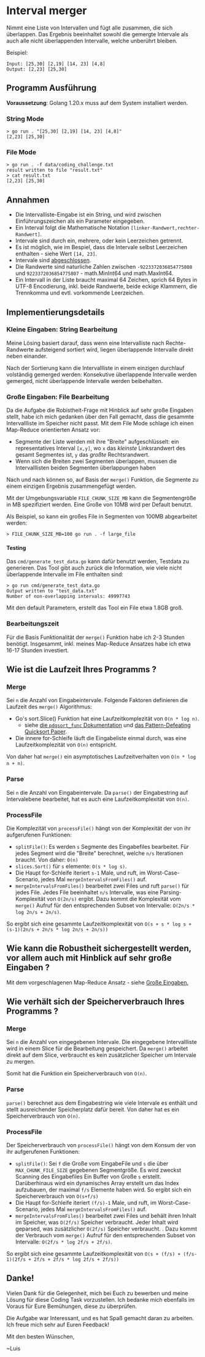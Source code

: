 # Interval merger

Nimmt eine Liste von Intervallen und fügt alle zusammen, die sich überlappen.
Das Ergebnis beeinhaltet sowohl die gemergte Intervale als auch alle nicht überlappenden Intervalle, welche unberührt bleiben.

Beispiel:

```
Input: [25,30] [2,19] [14, 23] [4,8]
Output: [2,23] [25,30]
```

## Programm Ausführung

**Voraussetzung**: Golang 1.20.x muss auf dem System installiert werden.

### String Mode

```
> go run . "[25,30] [2,19] [14, 23] [4,8]"
[2,23] [25,30]
```

### File Mode

```console
> go run . -f data/coding_challenge.txt
result written to file "result.txt"
> cat result.txt
[2,23] [25,30]
```

## Annahmen

- Die Intervalliste-Eingabe ist ein String, und wird zwischen Einführungszeichen als ein Parameter eingegeben.
- Ein Interval folgt die Mathematische Notation `[linker-Randwert,rechter-Randwert]`.
- Intervale sind durch ein, mehrere, oder kein Leerzeichen getrennt.
- Es ist möglich, wie im Bespiel, dass die Intervale selbst Leerzeichen enthalten - siehe Wert `[14, 23]`.
- Intervale sind [abgeschlossen](https://de.wikipedia.org/wiki/Intervall_(Mathematik)#Abgeschlossenes_Intervall).
- Die Randwerte sind naturliche Zahlen zwischen `-9223372036854775808` und `9223372036854775807` - math.MinInt64 und math.MaxInt64.
- Ein Intervall in der Liste braucht maximal 64 Zeichen, sprich 64 Bytes in UTF-8 Encodierung, inkl. beide Randwerte, beide eckige Klammern, die Trennkomma und evtl. vorkommende Leerzeichen.

## Implementierungsdetails

### Kleine Eingaben: String Bearbeitung

Meine Lösing basiert darauf, dass wenn eine Intervalliste nach Rechte-Randwerte aufsteigend sortiert wird, liegen überlappende Intervalle direkt neben einander.

Nach der Sortierung kann die Intervallliste in einem einzigen durchlauf volständig gemerged werden: Konsekutive überlappende Intervalle werden gemerged, nicht überlappende Intervalle werden beibehalten.

### Große Eingaben: File Bearbeitung

Da die Aufgabe die Robistheit-Frage mit Hinblick auf sehr große Eingaben stellt, habe ich mich gedanken über den Fall gemacht, dass die gesammte Intervallliste im Speicher nicht passt.
Mit dem File Mode schlage ich einen Map-Reduce orientierten Ansatz vor:

- Segmente der Liste werden mit ihre "Breite" aufgeschlüsselt: ein representatives Interval `[x,y]`, wo `x` das *kleinste* Linksrandwert des gesamt Segmentes ist, `y` das *großte* Rechtsrandwert.
- Wenn sich die Breiten zwei Segmenten überlappen, mussen die Intervalllisten beiden Segmenten überlappungen haben

Nach und nach können so, auf Basis der `merge()` Funktion, die Segmente zu einem einzigen Ergebnis zusammengefügt werden.

Mit der Umgebungsvariable `FILE_CHUNK_SIZE_MB` kann die Segmentengröße in MB spezifiziert werden. Eine Große von 10MB wird per Default benutzt.

Als Beispiel, so kann ein großes File in Segmenten von 100MB abgearbeitet werden:

```console
> FILE_CHUNK_SIZE_MB=100 go run . -f large_file
```

#### Testing

Das `cmd/generate_test_data.go` kann dafür benutzt werden, Testdata zu generieren. Das Tool gibt auch zurück die Information, wie viele nicht überlappende Intervalle im File enthalten sind:

```console
> go run cmd/generate_test_data.go
Output written to "test_data.txt"
Number of non-overlapping intervals: 49997743
```

Mit den default Parametern, erstellt das Tool ein File etwa 1.8GB groß.

### Bearbeitungszeit

Für die Basis Funktionalität der `merge()` Funktion habe ich 2-3 Stunden benötigt. Insgesammt, inkl. meines Map-Reduce Ansatzes habe ich etwa 16-17 Stunden investiert.

## Wie ist die Laufzeit Ihres Programms ? 

### Merge

Sei `n` die Anzahl von Eingabeintervale. Folgende Faktoren definieren die Laufzeit des `merge()` Algorithmus:

- Go's sort.Slice() Funktion hat eine Laufzeitkomplezität von `O(n * log n)`.
  - siehe [die `pdqsort_func` Dokumentation](https://github.com/golang/go/blob/83c4e533bcf71d86437a5aa9ffc9b5373208628c/src/sort/zsortfunc.go#L61C13-L61C13) und [das Pattern-Defeating Quicksort Paper](https://arxiv.org/pdf/2106.05123.pdf).
- Die innere for-Schleife läuft die Eingabeliste einmal durch, was eine Laufzeitkomplezität von `O(n)` entspricht.

Von daher hat `merge()` ein asymptotisches Laufzeitverhalten von `O(n * log n + n)`.

### Parse

Sei `n` die Anzahl von Eingabeintervale. Da `parse()` der Eingabestring auf Intervalebene bearbeitet, hat es auch eine Laufzeitkomplexität von `O(n)`.

### ProcessFile

Die Komplezität von `processFile()` hängt von der Komplexität der von ihr aufgerufenen Funktionen:

- `splitFile()`: Es werden `s` Segmente des Eingabefiles bearbeitet. Für jedes Segment wird die "Breite" berechnet, welche `n/s` Iterationen braucht. Von daher: `O(n)`
- `slices.Sort()` für `s` elemente: `O(s * log s)`. 
- Die Haupt for-Schleife iteriert `s-1` Male, und ruft, im Worst-Case-Scenario, jedes Mal `mergeIntervalsFromFiles()` auf.
- `mergeIntervalsFromFiles()` bearbeitet zwei Files und ruft `parse()` für jedes File. Jedes File beeinhaltet `n/s` Intervalle, was eine Parsing-Komplexität von `O(2n/s)` ergibt. Dazu kommt die Komplexität vom `merge()` Aufruf für den entsprechenden Subset von Intervalle: `O(2n/s * log 2n/s + 2n/s)`.

So ergibt sich eine gesammte Laufzeitkomplexität von 
`O(s + s * log s + (s-1)(2n/s + 2n/s * log 2n/s + 2n/s))`


## Wie kann die Robustheit sichergestellt werden, vor allem auch mit Hinblick auf sehr große Eingaben ?

Mit dem vorgeschlagenen Map-Reduce Ansatz - siehe [Große Eingaben.](###-Große-Eingaben-File-Beabeitung)

## Wie verhält sich der Speicherverbrauch Ihres Programms ?

### Merge

Sei `n` die Anzahl von eingegebenen Intervale. Die eingegebene Intervallliste wird in einem Slice für die Bearbeitung gespeichert.
Da `merge()` arbeitet direkt auf dem Slice, verbraucht es kein zusätzlicher Speicher um Intervale zu mergen.

Somit hat die Funktion ein Speicherverbrauch von `O(n)`.

### Parse

`parse()` berechnet aus dem Eingabestring wie viele Intervale es enthält und stellt ausreichender Speicherplatz dafür bereit. Von daher hat es ein Speicherverbrauch von `O(n)`.

### ProcessFile

Der Speicherverbrauch von `processFile()` hängt von dem Konsum der von ihr aufgerufenen Funktionen:

- `splitFile()`: Sei `f` die Große vom EingabeFile und `s` die über `MAX_CHUNK_FILE_SIZE` gegebenen Segmentgröße. Es wird zweckst Scanning des Eingabefiles Ein Buffer von Große `s` erstellt. Darüberhinaus wird ein dynamisches Array erstellt um das Index aufzubauen, der maximal `f/s` Elemente haben wird. So ergibt sich ein Speicherverbrauch von `O(s+f/s)`
- Die Haupt for-Schleife iteriert `(f/s)-1` Male, und ruft, im Worst-Case-Scenario, jedes Mal `mergeIntervalsFromFiles()` auf.
- `mergeIntervalsFromFiles()` bearbeitet zwei Files und behält ihren Inhalt im Speicher, was `O(2f/s)` Speicher verbraucht. Jeder Inhalt wird geparsed, was zusätzlicher `O(2f/s)` Speicher verbraucht. . Dazu kommt der Verbrauch vom `merge()` Aufruf für den entsprechenden Subset von Intervalle: `O(2f/s * log 2f/s + 2f/s)`.

So ergibt sich eine gesammte Laufzeitkomplexität von 
`O(s + (f/s) + (f/s-1)(2f/s + 2f/s + 2f/s * log 2f/s + 2f/s))`

## Danke!

Vielen Dank für die Gelegenheit, mich bei Euch zu bewerben und meine Lösung für diese Coding Task vorzustellen. Ich bedanke mich ebenfalls im Voraus für Eure Bemühungen, diese zu überprüfen.

Die Aufgabe war Interessant, und es hat Spaß gemacht daran zu arbeiten. Ich freue mich sehr auf Euren Feedback!

Mit den besten Wünschen,

~Luis